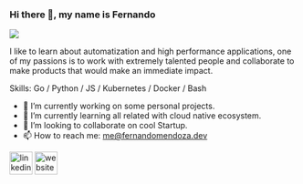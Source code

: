### Hi there 👋, my name is Fernando
![](https://i.pinimg.com/originals/a1/9d/14/a19d149acd516549f0a2ac035b88cd35.gif)

I like to learn about automatization and high performance applications, one of my passions is to work with extremely talented people and collaborate to make products that would make an immediate impact.

Skills: Go / Python / JS / Kubernetes / Docker / Bash

- 🔭 I’m currently working on some personal projects. 
- 🌱 I’m currently learning all related with cloud native ecosystem. 
- 👯 I’m looking to collaborate on cool Startup. 
- 📫 How to reach me: me@fernandomendoza.dev 


[<img src='https://cdn.jsdelivr.net/npm/simple-icons@3.0.1/icons/linkedin.svg' alt='linkedin' height='40'>](https://www.linkedin.com/in/fernando-mendoza-0b438b1a6/)  [<img src='https://cdn.jsdelivr.net/npm/simple-icons@3.0.1/icons/icloud.svg' alt='website' height='40'>](https://fernandomendoza.dev)  
